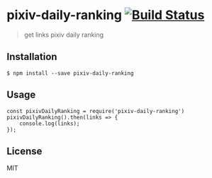 # pixiv-daily-ranking [![Build Status](https://travis-ci.org/akameco/pixiv-daily-ranking.svg?branch=master)](https://travis-ci.org/akameco/pixiv-daily-ranking)

> get links pixiv daily ranking

## Installation

```
$ npm install --save pixiv-daily-ranking 
```

## Usage

```
const pixivDailyRanking = require('pixiv-daily-ranking')
pixivDailyRanking().then(links => {
	console.log(links);
});
```

## License

MIT
